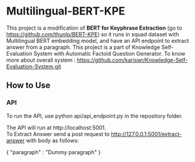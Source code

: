 # **Multilingual-BERT-KPE** 

This project is a modification of **BERT for Keyphrase Extraction** (go to https://github.com/thunlp/BERT-KPE) so it runs in squad dataset with Multilingual BERT embedding model, and have an API endpoint to extract answer from a paragraph. 
This project is a part of Knowledge Self-Evaluation System with Automatic Factoid Question Generator.
To know more about overall system : https://github.com/kariswr/Knowledge-Self-Evaluation-System.git

## How to Use

### API

To run the API, use python api/api_endpoint.py in the repository folder.

The API will run at http://localhost:5001.\
To Extract Answer send a post request to  http://127.0.0.1:5001/extract-answer with body as follows:

{
    "paragraph" : "Dummy paragraph"
}


